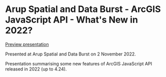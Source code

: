 # Arup Spatial and Data Burst - ArcGIS JavaScript API - What's New in 2022?

[Preview presentation](https://renarditanuwidjaja.github.io/presentations/slides/arup-snd-arcgisjsapi-20221109/index.html)

Presented at Arup Spatial and Data Burst on 2 November 2022.

Presentation summarising some new features of ArcGIS JavaScript API released in 2022 (up to 4.24).